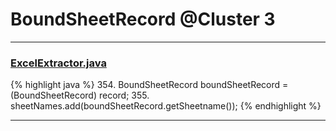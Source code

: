 # BoundSheetRecord @Cluster 3

***

### [ExcelExtractor.java](https://searchcode.com/codesearch/view/111785559/)
{% highlight java %}
354. BoundSheetRecord boundSheetRecord = (BoundSheetRecord) record;
355. sheetNames.add(boundSheetRecord.getSheetname());
{% endhighlight %}

***

